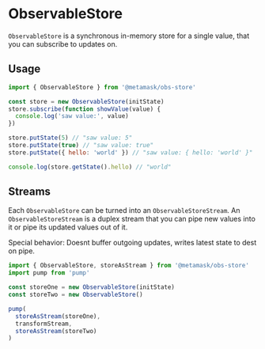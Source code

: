 # ObservableStore

`ObservableStore` is a synchronous in-memory store for a single value,
that you can subscribe to updates on.

## Usage

```js
import { ObservableStore } from '@metamask/obs-store'

const store = new ObservableStore(initState)
store.subscribe(function showValue(value) {
  console.log('saw value:', value)
})

store.putState(5) // "saw value: 5"
store.putState(true) // "saw value: true"
store.putState({ hello: 'world' }) // "saw value: { hello: 'world' }"

console.log(store.getState().hello) // "world"
```

## Streams

Each `ObservableStore` can be turned into an `ObservableStoreStream`.
An `ObservableStoreStream` is a duplex stream that you can pipe new values into it or
pipe its updated values out of it.

Special behavior: Doesnt buffer outgoing updates, writes latest state to dest on pipe.

```js
import { ObservableStore, storeAsStream } from '@metamask/obs-store'
import pump from 'pump'

const storeOne = new ObservableStore(initState)
const storeTwo = new ObservableStore()

pump(
  storeAsStream(storeOne),
  transformStream,
  storeAsStream(storeTwo)
)
```
